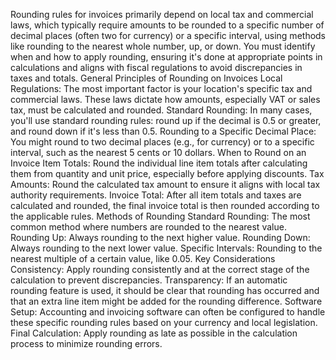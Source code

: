Rounding rules for invoices primarily depend on local tax and commercial laws, which typically require amounts to be rounded to a specific number of decimal places (often two for currency) or a specific interval, using methods like rounding to the nearest whole number, up, or down. You must identify when and how to apply rounding, ensuring it's done at appropriate points in calculations and aligns with fiscal regulations to avoid discrepancies in taxes and totals.
General Principles of Rounding on Invoices
Local Regulations:
The most important factor is your location's specific tax and commercial laws. These laws dictate how amounts, especially VAT or sales tax, must be calculated and rounded.
Standard Rounding:
In many cases, you'll use standard rounding rules: round up if the decimal is 0.5 or greater, and round down if it's less than 0.5.
Rounding to a Specific Decimal Place:
You might round to two decimal places (e.g., for currency) or to a specific interval, such as the nearest 5 cents or 10 dollars.
When to Round on an Invoice
Item Totals:
Round the individual line item totals after calculating them from quantity and unit price, especially before applying discounts.
Tax Amounts:
Round the calculated tax amount to ensure it aligns with local tax authority requirements.
Invoice Total:
After all item totals and taxes are calculated and rounded, the final invoice total is then rounded according to the applicable rules.
Methods of Rounding
Standard Rounding: The most common method where numbers are rounded to the nearest value.
Rounding Up: Always rounding to the next higher value.
Rounding Down: Always rounding to the next lower value.
Specific Intervals: Rounding to the nearest multiple of a certain value, like 0.05.
Key Considerations
Consistency:
Apply rounding consistently and at the correct stage of the calculation to prevent discrepancies.
Transparency:
If an automatic rounding feature is used, it should be clear that rounding has occurred and that an extra line item might be added for the rounding difference.
Software Setup:
Accounting and invoicing software can often be configured to handle these specific rounding rules based on your currency and local legislation.
Final Calculation:
Apply rounding as late as possible in the calculation process to minimize rounding errors. 